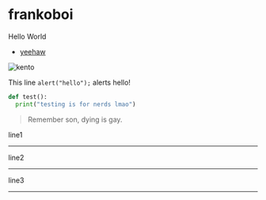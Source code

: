 # frankoboi
Hello World
* [yeehaw](https://www.youtube.com/watch?v=gvdf5n-zI14)

![kento](https://avatars2.githubusercontent.com/u/38841491?s=460&v=4)

This line `alert("hello");` alerts hello!

```python
def test():
  print("testing is for nerds lmao")
```
> Remember son, dying is gay.



line1

---

line2

***

line3

___
